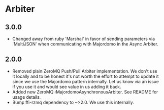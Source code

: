 # Arbiter

## 3.0.0

- Changed away from ruby 'Marshal' in favor of sending parameters via 'MultiJSON' when communicating with Majordomo in the Async Arbiter.

## 2.0.0

- Removed plain ZeroMQ Push/Pull Arbiter implementation. We don't use it locally and to be honest it's not worth the effort to attempt to update it since we use the Majordomo pattern internally. Let us know via an issue if you use it and would see value in us adding it back.
- Added new ZeroMQ::MajordomoAsynchronousArbiter. See README for usage details.
- Bump ffi-rzmq dependency to ~>2.0. We use this internally.
